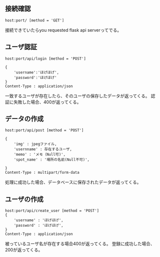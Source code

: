 ## 接続確認
	host:port/ [method = 'GET']
	
接続できていたらyou requested flask api serverってでる。

	
## ユーザ認証
	host:port/api/login [method = 'POST']

	{
		'username':'ほげほげ', 
		'password':'ほげほげ'
	} 
	Content-Type : application/json

一致するユーザが存在したら、そのユーザの保存したデータが返ってくる。
認証に失敗した場合、400が返ってくる。


## データの作成
	host:port/api/post [method = 'POST'] 

	{
		'img' : jpegファイル,
		'usernname' : 存在するユーザ, 
		'memo' : 'メモ（Null可)', 
		'spot_name' : '場所の名前(Null不可)',
 
	}
	Content-Type : multipart/form-data
	
処理に成功した場合、データベースに保存されたデータが返ってくる。
	

## ユーザの作成
	host:port/api/create_user [method = 'POST']
	{
		'username' : 'ほげほげ',
		'password' : 'ほげほげ',
	}
	Content-Type : application/json
	
被っているユーザ名が存在する場合400が返ってくる。
登録に成功した場合、200が返ってくる。
 



